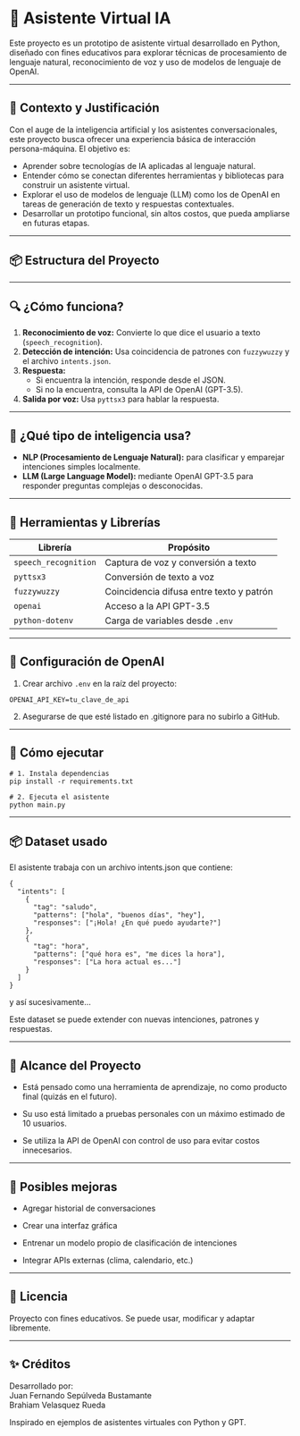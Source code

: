 # 🤖 Asistente Virtual IA

Este proyecto es un prototipo de asistente virtual desarrollado en Python, diseñado con fines educativos para explorar técnicas de procesamiento de lenguaje natural, reconocimiento de voz y uso de modelos de lenguaje de OpenAI.

---

## 🎯 Contexto y Justificación

Con el auge de la inteligencia artificial y los asistentes conversacionales, este proyecto busca ofrecer una experiencia básica de interacción persona-máquina. El objetivo es:

- Aprender sobre tecnologías de IA aplicadas al lenguaje natural.
- Entender cómo se conectan diferentes herramientas y bibliotecas para construir un asistente virtual.
- Explorar el uso de modelos de lenguaje (LLM) como los de OpenAI en tareas de generación de texto y respuestas contextuales.
- Desarrollar un prototipo funcional, sin altos costos, que pueda ampliarse en futuras etapas.

---

## 📦 Estructura del Proyecto




---

## 🔍 ¿Cómo funciona?

1. **Reconocimiento de voz:** Convierte lo que dice el usuario a texto (`speech_recognition`).
2. **Detección de intención:** Usa coincidencia de patrones con `fuzzywuzzy` y el archivo `intents.json`.
3. **Respuesta:**
   - Si encuentra la intención, responde desde el JSON.
   - Si no la encuentra, consulta la API de OpenAI (GPT-3.5).
4. **Salida por voz:** Usa `pyttsx3` para hablar la respuesta.

---

## 🧠 ¿Qué tipo de inteligencia usa?

- **NLP (Procesamiento de Lenguaje Natural):** para clasificar y emparejar intenciones simples localmente.
- **LLM (Large Language Model):** mediante OpenAI GPT-3.5 para responder preguntas complejas o desconocidas.

---

## 🧰 Herramientas y Librerías

| Librería         | Propósito                                |
|------------------|-------------------------------------------|
| `speech_recognition` | Captura de voz y conversión a texto     |
| `pyttsx3`         | Conversión de texto a voz                 |
| `fuzzywuzzy`      | Coincidencia difusa entre texto y patrón |
| `openai`          | Acceso a la API GPT-3.5                  |
| `python-dotenv`   | Carga de variables desde `.env`          |

---

## 🔐 Configuración de OpenAI

1. Crear archivo `.env` en la raíz del proyecto:

```env
OPENAI_API_KEY=tu_clave_de_api
```

2. Asegurarse de que esté listado en .gitignore para no subirlo a GitHub.

---

## 🚀 Cómo ejecutar

```env
# 1. Instala dependencias
pip install -r requirements.txt

# 2. Ejecuta el asistente
python main.py
```

---

## 📦 Dataset usado

El asistente trabaja con un archivo intents.json que contiene:

```env
{
  "intents": [
    {
      "tag": "saludo",
      "patterns": ["hola", "buenos días", "hey"],
      "responses": ["¡Hola! ¿En qué puedo ayudarte?"]
    },
    {
      "tag": "hora",
      "patterns": ["qué hora es", "me dices la hora"],
      "responses": ["La hora actual es..."]
    }
  ]
}
```

y así sucesivamente...

Este dataset se puede extender con nuevas intenciones, patrones y respuestas.

---

## 📌 Alcance del Proyecto

- Está pensado como una herramienta de aprendizaje, no como producto final (quizás en el futuro).

- Su uso está limitado a pruebas personales con un máximo estimado de 10 usuarios.

- Se utiliza la API de OpenAI con control de uso para evitar costos innecesarios.

---

## 🔮 Posibles mejoras

- Agregar historial de conversaciones

- Crear una interfaz gráfica

- Entrenar un modelo propio de clasificación de intenciones

- Integrar APIs externas (clima, calendario, etc.)

---

## 📄 Licencia

Proyecto con fines educativos. Se puede usar, modificar y adaptar libremente.

---

## ✨ Créditos

Desarrollado por:  
Juan Fernando Sepúlveda Bustamante  
Brahiam Velasquez Rueda

Inspirado en ejemplos de asistentes virtuales con Python y GPT.